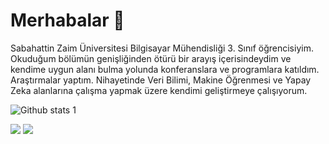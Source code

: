 # Merhabalar 👋

Sabahattin Zaim Üniversitesi Bilgisayar Mühendisliği 3. Sınıf öğrencisiyim. Okuduğum bölümün genişliğinden ötürü bir arayış içerisindeydim ve kendime uygun alanı bulma yolunda konferanslara ve programlara katıldım. Araştırmalar yaptım. Nihayetinde Veri Bilimi, Makine Öğrenmesi ve Yapay Zeka alanlarına çalışma yapmak üzere kendimi geliştirmeye çalışıyorum. 

![Github stats 1](https://github-readme-stats.vercel.app/api?username=nafizcntz&show_icons=true&theme=gradient)

<a href="https://www.linkedin.com/in/nafizcntz/"><img src="https://www.vectorlogo.zone/logos/linkedin/linkedin-ar21.svg"></a>
<a href="https://www.kaggle.com/nafizcntz"><img src="https://www.vectorlogo.zone/logos/kaggle/kaggle-ar21.svg"></a>
